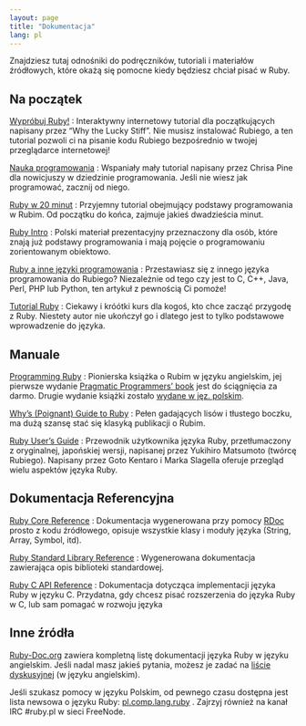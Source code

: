```yaml
---
layout: page
title: "Dokumentacja"
lang: pl
---
```


Znajdziesz tutaj odnośniki do podręczników, tutoriali i materiałów
źródłowych, które okażą się pomocne kiedy będziesz chciał pisać w Ruby.

## Na początek

[Wypróbuj Ruby!][1]
: Interaktywny internetowy tutorial dla początkujących napisany przez
  “Why the Lucky Stiff”. Nie musisz instalować Rubiego, a ten tutorial
  pozwoli ci na pisanie kodu Rubiego bezpośrednio w twojej przeglądarce
  internetowej!

[Nauka programowania][2]
: Wspaniały mały tutorial napisany przez Chrisa Pine dla nowicjuszy w
  dziedzinie programowania. Jeśli nie wiesz jak programować, zacznij od
  niego.

[Ruby w 20 minut](/pl/documentation/quickstart/)
: Przyjemny tutorial obejmujący podstawy programowania w Rubim. Od
  początku do końca, zajmuje jakieś dwadzieścia minut.

[Ruby Intro][3]
: Polski materiał prezentacyjny przeznaczony dla osób, które znają już
  podstawy programowania i mają pojęcie o programowaniu zorientowanym
  obiektowo.

[Ruby a inne języki programowania](/pl/documentation/ruby-from-other-languages/)
: Przestawiasz się z innego języka programowania do Rubiego? Niezależnie
  od tego czy jest to C, C++, Java, Perl, PHP lub Python, ten artykuł z
  pewnością Ci pomoże!

[Tutorial Ruby][4]
: Ciekawy i króótki kurs dla kogoś, kto chce zacząć przygodę z Ruby.
  Niestety autor nie ukończył go i dlatego jest to tylko podstawowe
  wprowadzenie do języka.

## Manuale

[Programming Ruby][5]
: Pionierska książka o Rubim w języku angielskim, jej pierwsze wydanie
  [Pragmatic Programmers’ book][6] jest do ściągnięcia za darmo. Drugie
  wydanie książki zostało [wydane w jęz. polskim][7].

[Why’s (Poignant) Guide to Ruby][8]
: Pełen gadających lisów i tłustego boczku, ma dużą szansę stać się
  klasyką publikacji o Rubim.

[Ruby User’s Guide][9]
: Przewodnik użytkownika języka Ruby, przetłumaczony z oryginalnej,
  japońskiej wersji, napisanej przez Yukihiro Matsumoto (twórcę
  Rubiego). Napisany przez Goto Kentaro i Marka Slagella oferuje
  przegląd wielu aspektów języka Ruby.

## Dokumentacja Referencyjna

[Ruby Core Reference][10]
: Dokumentacja wygenerowana przy pomocy [RDoc][11] prosto z kodu
  źródłowego, opisuje wszystkie klasy i moduły języka (String, Array,
  Symbol, itd).

[Ruby Standard Library Reference][12]
: Wygenerowana dokumentacja zawierająca opis biblioteki standardowej.

[Ruby C API Reference][13]
: Dokumentacja dotycząca implementacji języka Ruby w języku C.
  Przydatna, gdy chcesz pisać rozszerzenia do języka Ruby w C, lub sam
  pomagać w rozwoju języka

## Inne źródła

[Ruby-Doc.org][14] zawiera kompletną listę dokumentacji języka Ruby w
języku angielskim. Jeśli nadal masz jakieś pytania, możesz je zadać na
[liście dyskusyjnej](/en/community/mailing-lists/) (w języku
angielskim).

Jeśli szukasz pomocy w języku Polskim, od pewnego czasu dostępna jest
lista newsowa o języku Ruby: [pl.comp.lang.ruby][15] . Zajrzyj również
na kanał IRC #ruby.pl w sieci FreeNode.



[1]: http://tryruby.org/
[2]: http://pine.fm/LearnToProgram/
[3]: http://www.apohllo.pl/dydaktyka/ruby/intro/
[4]: http://www.stifflog.com/pl/ruby.html
[5]: http://www.ruby-doc.org/docs/ProgrammingRuby/
[6]: http://pragmaticprogrammer.com/titles/ruby/index.html
[7]: http://helion.pl/ksiazki/prruby.htm
[8]: http://mislav.uniqpath.com/poignant-guide/book/
[9]: http://www.rubyist.net/~slagell/ruby/
[10]: http://www.ruby-doc.org/core
[11]: http://rdoc.sourceforge.net
[12]: http://www.ruby-doc.org/stdlib
[13]: http://www.ruby-doc.org/doxygen/current/
[14]: http://ruby-doc.org
[15]: http://groups.google.com/group/pl.comp.lang.ruby?lnk=srg
